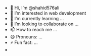 - 👋 Hi, I’m @shahid576ali
- 👀 I’m interested in web development
- 🌱 I’m currently learning ...
- 💞️ I’m looking to collaborate on ...
- 📫 How to reach me ...
- 😄 Pronouns: ...
- ⚡ Fun fact: ...
- 
<!---
shahid576ali/shahid576ali is a ✨ special ✨ repository because its `README.md` (this file) appears on your GitHub profile.
You can click the Preview link to take a look at your changes.
--->
